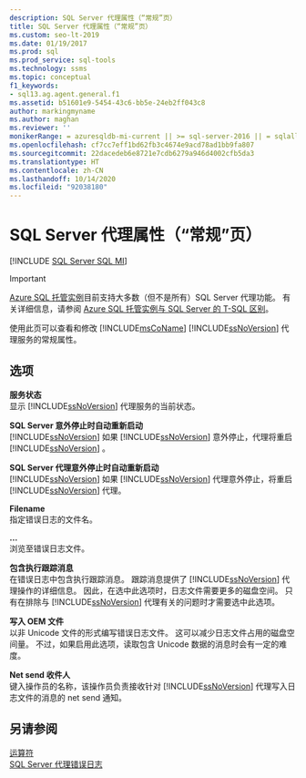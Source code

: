 ```yaml
---
description: SQL Server 代理属性（“常规”页）
title: SQL Server 代理属性（“常规”页）
ms.custom: seo-lt-2019
ms.date: 01/19/2017
ms.prod: sql
ms.prod_service: sql-tools
ms.technology: ssms
ms.topic: conceptual
f1_keywords:
- sql13.ag.agent.general.f1
ms.assetid: b51601e9-5454-43c6-bb5e-24eb2ff043c8
author: markingmyname
ms.author: maghan
ms.reviewer: ''
monikerRange: = azuresqldb-mi-current || >= sql-server-2016 || = sqlallproducts-allversions
ms.openlocfilehash: cf7cc7eff1bd62fb3c4674e9acd78ad1bb9fa807
ms.sourcegitcommit: 22dacedeb6e8721e7cdb6279a946d4002cfb5da3
ms.translationtype: HT
ms.contentlocale: zh-CN
ms.lasthandoff: 10/14/2020
ms.locfileid: "92038180"
---
```

# <a name="sql-server-agent-properties-general-page"></a>SQL Server 代理属性（“常规”页）
[!INCLUDE [SQL Server SQL MI](../../includes/applies-to-version/sql-asdbmi.md)]

> [!IMPORTANT]  
> [Azure SQL 托管实例](/azure/sql-database/sql-database-managed-instance)目前支持大多数（但不是所有）SQL Server 代理功能。 有关详细信息，请参阅 [Azure SQL 托管实例与 SQL Server 的 T-SQL 区别](/azure/sql-database/sql-database-managed-instance-transact-sql-information#sql-server-agent)。

使用此页可以查看和修改 [!INCLUDE[msCoName](../../includes/msconame_md.md)] [!INCLUDE[ssNoVersion](../../includes/ssnoversion-md.md)] 代理服务的常规属性。  
  
## <a name="options"></a>选项  
**服务状态**  
显示 [!INCLUDE[ssNoVersion](../../includes/ssnoversion-md.md)] 代理服务的当前状态。  
  
**SQL Server 意外停止时自动重新启动**  
[!INCLUDE[ssNoVersion](../../includes/ssnoversion-md.md)] 如果 [!INCLUDE[ssNoVersion](../../includes/ssnoversion-md.md)] 意外停止，代理将重启 [!INCLUDE[ssNoVersion](../../includes/ssnoversion-md.md)] 。  
  
**SQL Server 代理意外停止时自动重新启动**  
[!INCLUDE[ssNoVersion](../../includes/ssnoversion-md.md)] 如果 [!INCLUDE[ssNoVersion](../../includes/ssnoversion-md.md)] 代理意外停止，将重启 [!INCLUDE[ssNoVersion](../../includes/ssnoversion-md.md)] 代理。  
  
**Filename**  
指定错误日志的文件名。  
  
**...**  
浏览至错误日志文件。  
  
**包含执行跟踪消息**  
在错误日志中包含执行跟踪消息。 跟踪消息提供了 [!INCLUDE[ssNoVersion](../../includes/ssnoversion-md.md)] 代理操作的详细信息。 因此，在选中此选项时，日志文件需要更多的磁盘空间。 只有在排除与 [!INCLUDE[ssNoVersion](../../includes/ssnoversion-md.md)] 代理有关的问题时才需要选中此选项。  
  
**写入 OEM 文件**  
以非 Unicode 文件的形式编写错误日志文件。 这可以减少日志文件占用的磁盘空间量。 不过，如果启用此选项，读取包含 Unicode 数据的消息时会有一定的难度。  
  
**Net send 收件人**  
键入操作员的名称，该操作员负责接收针对 [!INCLUDE[ssNoVersion](../../includes/ssnoversion-md.md)] 代理写入日志文件的消息的 net send 通知。  
  
## <a name="see-also"></a>另请参阅  
[运算符](../../ssms/agent/operators.md)  
[SQL Server 代理错误日志](../../ssms/agent/sql-server-agent-error-log.md)  
